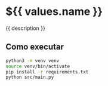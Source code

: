 
# ${{ values.name }}

{{ description }}

## Como executar

```bash
python3 -m venv venv
source venv/bin/activate
pip install -r requirements.txt
python src/main.py
```
